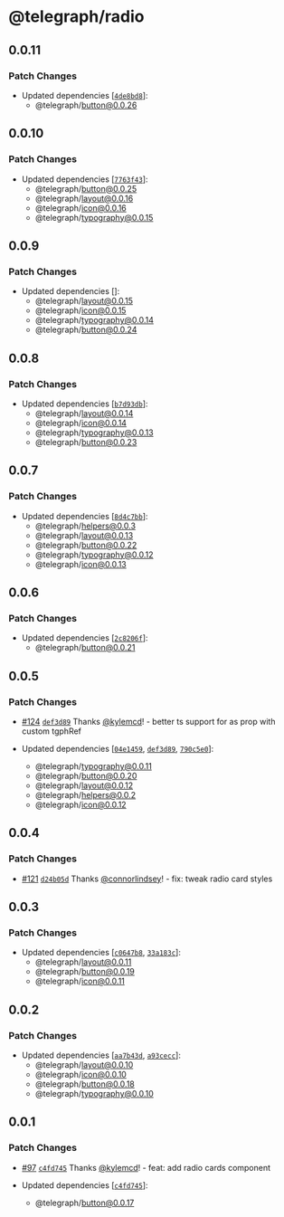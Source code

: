 # @telegraph/radio

## 0.0.11

### Patch Changes

- Updated dependencies [[`4de8bd8`](https://github.com/knocklabs/telegraph/commit/4de8bd8b310a82f710e0c03662461738337c10e9)]:
  - @telegraph/button@0.0.26

## 0.0.10

### Patch Changes

- Updated dependencies [[`7763f43`](https://github.com/knocklabs/telegraph/commit/7763f43a9db615f3dfa958a09dd1cbd6c8c4a906)]:
  - @telegraph/button@0.0.25
  - @telegraph/layout@0.0.16
  - @telegraph/icon@0.0.16
  - @telegraph/typography@0.0.15

## 0.0.9

### Patch Changes

- Updated dependencies []:
  - @telegraph/layout@0.0.15
  - @telegraph/icon@0.0.15
  - @telegraph/typography@0.0.14
  - @telegraph/button@0.0.24

## 0.0.8

### Patch Changes

- Updated dependencies [[`b7d93db`](https://github.com/knocklabs/telegraph/commit/b7d93dbb58de35c0be3b78c067d93f695955a5bf)]:
  - @telegraph/layout@0.0.14
  - @telegraph/icon@0.0.14
  - @telegraph/typography@0.0.13
  - @telegraph/button@0.0.23

## 0.0.7

### Patch Changes

- Updated dependencies [[`8d4c7bb`](https://github.com/knocklabs/telegraph/commit/8d4c7bb5031747c185faa31c0bc0aef7bd14d01c)]:
  - @telegraph/helpers@0.0.3
  - @telegraph/layout@0.0.13
  - @telegraph/button@0.0.22
  - @telegraph/typography@0.0.12
  - @telegraph/icon@0.0.13

## 0.0.6

### Patch Changes

- Updated dependencies [[`2c8206f`](https://github.com/knocklabs/telegraph/commit/2c8206f4f5e8850c0a64eee578fad8cf0b0d7634)]:
  - @telegraph/button@0.0.21

## 0.0.5

### Patch Changes

- [#124](https://github.com/knocklabs/telegraph/pull/124) [`def3d89`](https://github.com/knocklabs/telegraph/commit/def3d89056aa54c0d24f74e33bc04df8efc712d9) Thanks [@kylemcd](https://github.com/kylemcd)! - better ts support for as prop with custom tgphRef

- Updated dependencies [[`04e1459`](https://github.com/knocklabs/telegraph/commit/04e14597ed2148354923023b3668f63387ce63c4), [`def3d89`](https://github.com/knocklabs/telegraph/commit/def3d89056aa54c0d24f74e33bc04df8efc712d9), [`790c5e0`](https://github.com/knocklabs/telegraph/commit/790c5e0626c9b99451214f892def9807165d9572)]:
  - @telegraph/typography@0.0.11
  - @telegraph/button@0.0.20
  - @telegraph/layout@0.0.12
  - @telegraph/helpers@0.0.2
  - @telegraph/icon@0.0.12

## 0.0.4

### Patch Changes

- [#121](https://github.com/knocklabs/telegraph/pull/121) [`d24b05d`](https://github.com/knocklabs/telegraph/commit/d24b05d821e35c24e87da2908f88a7ec26b1a8fd) Thanks [@connorlindsey](https://github.com/connorlindsey)! - fix: tweak radio card styles

## 0.0.3

### Patch Changes

- Updated dependencies [[`c0647b8`](https://github.com/knocklabs/telegraph/commit/c0647b81149fbeae8d0a35629e04c2b95bd74d80), [`33a183c`](https://github.com/knocklabs/telegraph/commit/33a183cb834e3553251ab855c30ab93d512a3e38)]:
  - @telegraph/layout@0.0.11
  - @telegraph/button@0.0.19
  - @telegraph/icon@0.0.11

## 0.0.2

### Patch Changes

- Updated dependencies [[`aa7b43d`](https://github.com/knocklabs/telegraph/commit/aa7b43d6a43aadab268abb2d93c67ad2c9dd981a), [`a93cecc`](https://github.com/knocklabs/telegraph/commit/a93cecce8fd3723759c340812bbd2fd71aa57644)]:
  - @telegraph/layout@0.0.10
  - @telegraph/icon@0.0.10
  - @telegraph/button@0.0.18
  - @telegraph/typography@0.0.10

## 0.0.1

### Patch Changes

- [#97](https://github.com/knocklabs/telegraph/pull/97) [`c4fd745`](https://github.com/knocklabs/telegraph/commit/c4fd74560d25ae6905f4d9230714786b09d365b1) Thanks [@kylemcd](https://github.com/kylemcd)! - feat: add radio cards component

- Updated dependencies [[`c4fd745`](https://github.com/knocklabs/telegraph/commit/c4fd74560d25ae6905f4d9230714786b09d365b1)]:
  - @telegraph/button@0.0.17

